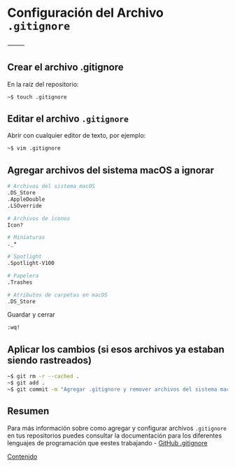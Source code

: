
# Configuración del Archivo `.gitignore`

⸻

## Crear el archivo .gitignore

En la raíz del repositorio:

```bash
~$ touch .gitignore
```

## Editar el archivo `.gitignore`

Abrir con cualquier editor de texto, por ejemplo:

```bash
~$ vim .gitignore
```

## Agregar archivos del sistema macOS a ignorar

```bash
# Archivos del sistema macOS
.DS_Store
.AppleDouble
.LSOverride

# Archivos de íconos
Icon?

# Miniaturas
._*

# Spotlight
.Spotlight-V100

# Papelera
.Trashes

# Atributos de carpetas en macOS
.DS_Store
```

Guardar y cerrar

```bash
:wq! 
```

## Aplicar los cambios (si esos archivos ya estaban siendo rastreados)

```bash
~$ git rm -r --cached .
~$ git add .
~$ git commit -m "Agregar .gitignore y remover archivos del sistema macOS"
```

## Resumen

Para más información sobre como agregar y configurar archivos `.gitignore` en tus repositorios puedes consultar la documentación para los diferentes lenguajes de programación que eestes trabajando - [GitHub .gitignore](https://github.com/github/gitignore)

[Contenido](README.md)
